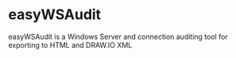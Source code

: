 # easyWSAudit
easyWSAudit is a Windows Server and connection auditing tool for exporting to HTML and DRAW.IO XML
